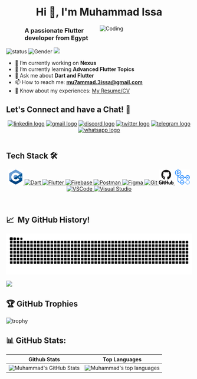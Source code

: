 <h1 align="center">Hi 👋, I'm Muhammad Issa</h1>

<img align="right" alt="Coding" width="250" 
  src="https://media3.giphy.com/media/v1.Y2lkPTc5MGI3NjExdTJiaXd2ZjF3OGFmb2JhNm9kNWs4bTBxZXRjZHUxcnN5eDQyZm8zMCZlcD12MV9pbnRlcm5hbF9naWZfYnlfaWQmY3Q9Zw/DbXSzkKLzy96e3uukf/giphy.gif">
  
<h3 align="flex" style="margin-left: 50px">A passionate Flutter developer from Egypt</h3>
  
![status](https://img.shields.io/badge/status-up-5D3FD3) ![Gender](https://img.shields.io/badge/gender-%F0%9F%A4%B5-lightgrey) ![](https://komarev.com/ghpvc/?username=mu7ammad-3issa&label=Profile%20views&color=blue&countColor=%237B1E7B&style=flat)
  
- 🔭 I’m currently working on **Nexus**
- 🌱 I’m currently learning **Advanced Flutter Topics**
- 💬 Ask me about **Dart and Flutter**
- 📫 How to reach me: **mu7ammad.3issa@gmail.com**
- 📄 Know about my experiences: [My Resume/CV](https://drive.google.com/file/d/1L7vhNyo6vo2jEXTknj_wynAcWJp9A5GR/view?usp=sharing)

<h2 align="left">Let's Connect and have a Chat! 💬</h2>

<div align="center">
  <a href="https://www.linkedin.com/in/mu7ammad-3issa" target="_blank"><img src="https://img.shields.io/static/v1?message=LinkedIn&logo=linkedin&label=&color=0077B5&logoColor=white&labelColor=&style=for-the-badge" height="35" alt="linkedin logo" /></a>
  <a href="mailto:mu7ammad.3issa@gmail.com" target="_blank"><img src="https://img.shields.io/static/v1?message=Gmail&logo=gmail&label=&color=D14836&logoColor=white&labelColor=&style=for-the-badge" height="35" alt="gmail logo" /></a>
  <a href="https://discord.com/users/3_issa" target="_blank"><img src="https://img.shields.io/static/v1?message=Discord&logo=discord&label=&color=7289DA&logoColor=white&labelColor=&style=for-the-badge" height="35" alt="discord logo" /></a>
  <a href="https://x.com/3_issaaa" target="_blank"><img src="https://img.shields.io/static/v1?message=Twitter&logo=twitter&label=&color=1DA1F2&logoColor=white&labelColor=&style=for-the-badge" height="35" alt="twitter logo" /></a>
  <a href="https://t.me/m7md_3issa" target="_blank"><img src="https://img.shields.io/static/v1?message=Telegram&logo=telegram&label=&color=2CA5E0&logoColor=white&labelColor=&style=for-the-badge" height="35" alt="telegram logo" /></a>
  <a href="https://wa.me/+201557372814" target="_blank"><img src="https://img.shields.io/static/v1?message=Whatsapp&logo=whatsapp&label=&color=25D366&logoColor=white&labelColor=&style=for-the-badge" height="35" alt="whatsapp logo" /></a>
</div>

<br/>

<h2 align="left">Tech Stack 🛠</h2>

<p align="center">
  <a href="https://cplusplus.com/" target="_blank" rel="noreferrer"> <img src="https://raw.githubusercontent.com/devicons/devicon/master/icons/cplusplus/cplusplus-original.svg" alt="C++" width="40" height="40"/> </a>
  <a href="https://dart.dev" target="_blank" rel="noreferrer"> <img src="https://www.vectorlogo.zone/logos/dartlang/dartlang-icon.svg" alt="Dart" width="40" height="40"/> </a>
  <a href="https://flutter.dev" target="_blank" rel="noreferrer"> <img src="https://www.vectorlogo.zone/logos/flutterio/flutterio-icon.svg" alt="Flutter" width="40" height="40"/> </a>
  <a href="https://firebase.google.com/" target="_blank" rel="noreferrer"> <img src="https://www.vectorlogo.zone/logos/firebase/firebase-icon.svg" alt="Firebase" width="40" height="40"/> </a>
  <a href="https://www.postman.com" target="_blank" rel="noreferrer"> <img src="https://www.vectorlogo.zone/logos/getpostman/getpostman-icon.svg" alt="Postman" width="40" height="40"/> </a>
  <a href="https://www.figma.com/" target="_blank" rel="noreferrer"> <img src="https://www.vectorlogo.zone/logos/figma/figma-icon.svg" alt="Figma" width="40" height="40"/> </a>
  <a href="https://git-scm.com/" target="_blank" rel="noreferrer"> <img src="https://www.vectorlogo.zone/logos/git-scm/git-scm-icon.svg" alt="Git" width="40" height="40"/> </a>
  <a href="https://github.com/" target="_blank" rel="noreferrer"> <img src="https://raw.githubusercontent.com/devicons/devicon/master/icons/github/github-original-wordmark.svg" alt="GitHub" width="40" height="40"/> </a>
  <a href="https://github.com/features/actions" target="_blank" rel="noreferrer"> <img src="https://raw.githubusercontent.com/devicons/devicon/master/icons/githubactions/githubactions-original.svg" alt="GitHub Actions" width="40" height="40"/> </a>
  <a href="https://code.visualstudio.com/" target="_blank" rel="noreferrer"> <img src="https://upload.wikimedia.org/wikipedia/commons/thumb/9/9a/Visual_Studio_Code_1.35_icon.svg/1024px-Visual_Studio_Code_1.35_icon.svg.png" alt="VSCode" width="40" height="40"/> </a>
  <a href="https://visualstudio.microsoft.com/" target="_blank" rel="noreferrer"> <img src="https://upload.wikimedia.org/wikipedia/commons/thumb/5/59/Visual_Studio_Icon_2019.svg/1024px-Visual_Studio_Icon_2019.svg.png" alt="Visual Studio" width="40" height="40"/> </a>
</p>

<br/>

 <h2> 📈 &nbsp;My GitHub History!</h2>

<img src="https://raw.githubusercontent.com/mu7ammad-3issa/mu7ammad-3issa/output/snake.svg" alt="Snake animation" />

<p align="left">
  <img src="https://capsule-render.vercel.app/api?type=waving&color=gradient&height=100&section=footer"/>

## 🏆 GitHub Trophies

![trophy](https://github-profile-trophy.vercel.app/?username=mu7ammad-3issa&theme=onedark)

## 📊 GitHub Stats:
| Github Stats | Top Languages |
| --- | --- |
| ![Muhammad's GitHub Stats](https://denvercoder1-github-readme-stats.vercel.app/api/?username=mu7ammad-3issa&show_icons=true&include_all_commits=true&count_private=true&theme=react&hide_border=true&bg_color=1F222E&title_color=F85D7F&icon_color=F8D866) | ![Muhammad's top languages](https://github-readme-stats.vercel.app/api/top-langs/?username=mu7ammad-3issa&layout=compact&theme=radical&title_color=F85D7F&bg_color=1F222E) |
